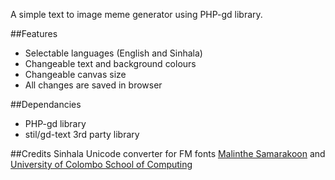 A simple text to image meme generator using PHP-gd library.

##Features

- Selectable languages (English and Sinhala)
- Changeable text and background colours
- Changeable canvas size
- All changes are saved in browser

##Dependancies
- PHP-gd library
- stil/gd-text 3rd party library

##Credits
Sinhala Unicode converter for FM fonts [Malinthe Samarakoon](https://projects.malinthe.com/converter/) and [University of Colombo School of Computing](http://www.ucsc.cmb.ac.lk/ltrl/services/feconverter/)